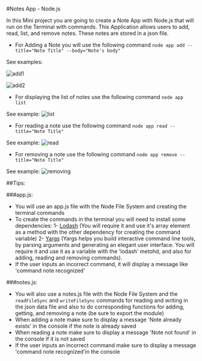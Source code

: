 #Notes App - Node.js

In this Mini project you are going to create a Note App with Node.js that will run on the Terminal with commands. This Application allows users to add, read, list, and remove notes. These notes are stored in a json file.


- For Adding a Note you will use the following command ``` node app add --title="Note Title" --body="Note's body" ```

See examples: 

![add1]()

![add2]()


- For displaying the list of notes use the following command ``` node app list ```

See example: 
![list]()


- For reading a note use the following command ``` node app read --title="Note Title" ```

See example: 
![read]()


- For removing a note use the following command ``` node app remove --title="Note Title" ```

See example: 
![removing]()



##Tips:

###app.js:

- You will use an app.js file with the Node File System and creating the terminal commands
- To create the commands in the terminal you will need to install some dependencies:
 1- [Lodash](https://www.npmjs.com/package/lodash) (You will require it and use it's array element as a method with the other dependency for creating the command variable)
 2- [Yargs](https://www.npmjs.com/package/yargs) (Yargs helps you build interactive command line tools, by parsing arguments and generating an elegant user interface. You will require it and use it as a variable with the 'lodash' metohd, and also for adding, reading and removing commands).
- If the user inputs an incorrect command, it will display a message like 'command note recognized'

 
###notes.js:

- You will also use a notes.js file with the Node File System and the ```readFileSync``` and ```writeFileSync``` commands for reading and writing in the json data file and also to do corresponding functions for adding, getting, and removing a note (be sure to export the module)
- When adding a note make sure to display a message 'Note already exists' in the console if the note is already saved
- When reading a note make sure to display a message 'Note not found' in the console if it is not saved
- If the user inputs an incorrect command make sure to display a message 'command note recognized'in the console